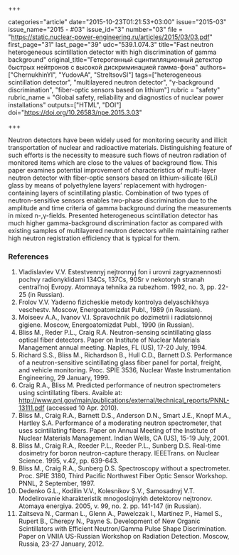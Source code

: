+++

categories="article"
date="2015-10-23T01:21:53+03:00"
issue="2015-03"
issue_name="2015 - #03"
issue_id="3"
number="03"
file = "https://static.nuclear-power-engineering.ru/articles/2015/03/03.pdf"
first_page="31"
last_page="39"
udc="539.1.074.3"
title="Fast neutron heterogeneous scintillation detector with high discrimination of gamma background"
original_title="Гетерогенный сцинтилляционный детектор быстрых нейтронов с высокой дискриминацией гамма-фона"
authors=["ChernukhinYI", "YudovAA", "StreltsovSI"]
tags=["heterogeneous scintillation detector", "multilayered neutron detector", "γ-background discrimination", "fiber-optic sensors based on lithium"]
rubric = "safety"
rubric_name = "Global safety, reliability and diagnostics of nuclear power installations"
outputs=["HTML", "DOI"]
doi="https://doi.org/10.26583/npe.2015.3.03"

+++

Neutron detectors have been widely used for monitoring security and illicit transportation of nuclear and radioactive materials. Distinguishing feature of such efforts is the necessity to measure such flows of neutron radiation of monitored items which are close to the values of background flow. This paper examines potential improvement of characteristics of multi-layer neutron detector with fiber-optic sensors based on lithium-silicate (6Li) glass by means of polyethylene layers’ replacement with hydrogen-containing layers of scintillating plastic. Combination of two types of neutron-sensitive sensors enables two-phase discrimination due to the amplitude and time criteria of gamma background during the measurements in mixed n-,γ-fields. Presented heterogeneous scintillation detector has much higher gamma-background discrimination factor as compared with existing samples of multilayered neutron detectors while maintaining rather high neutron registration efficiency that is typical for them.

### References

1. Vladislavlev V.V. Estestvennyj nejtronnyj fon i urovni zagryaznennosti pochvy radionyklidami 134Сs, 137Cs, 90Sr v nekotoryh stranah сentral’noj Evropy. Atomnaya tehnika za rubezhom. 1992, no. 3, pp. 22-25 (in Russian).
2. Frolov V.V. Yaderno fizicheskie metody kontrolya delyaschikhsya veschestv. Moscow, Energoatomizdat Publ., 1989 (in Russian).
3. Moiseev A.A., Ivanov V.I. Spravochnik po dozimetrii i radiatsionnoj gigiene. Moscow, Energoatomizdat Publ., 1990 (in Russian).
4. Bliss M., Reder P.L., Craig R.A. Neutron-sensing scintillating glass optical fiber detectors. Paper on Institute of Nuclear Materials Management annual meeting. Naples, FL (US), 17-20 July, 1994.
5. Richard S.S., Bliss M., Richardson B., Hull C.D., Barnett D.S. Performance of a neutron-sensitive scintillating glass fiber panel for portal, freight, and vehicle monitoring. Proc. SPIE 3536, Nuclear Waste Instrumentation Engineering, 29 January, 1999.
6. Craig R.A., Bliss M. Predicted performance of neutron spectrometers using scintillating fibers. Avaible at: http://www.pnl.gov/main/publications/external/technical_reports/PNNL-13111.pdf (accessed 10 Apr. 2010).
7. Bliss M., Craig R.A., Barnett D.S., Anderson D.N., Smart J.E., Knopf M.A., Hartley S.A. Performance of a moderating neutron spectrometer, that uses scintillating fibers. Paper on Annual Meeting of the Institute of Nuclear Materials Management. Indian Wells, CA (US), 15-19 July, 2001.
8. Bliss M., Craig R.A., Reeder P.L., Reeder P.L., Sunberg D.S. Real-time dosimetry for boron neutron-capture therapy. IEEETrans. on Nuclear Science. 1995, v.42, pp. 639-643.
9. Bliss M., Craig R.A., Sunberg D.S. Spectroscopy without a spectrometer. Proc. SPIE 3180, Third Pacific Northwest Fiber Optic Sensor Workshop. PNNL, 2 September, 1997.
10. Dedenko G.L., Kodilin V.V., Kolesnikov S.V., Samosadnyj V.T. Modelirovanie kharakteristik mnogoslojnykh detektorov nejtronov. Atomaya energiya. 2005, v. 99, no. 2. pp. 141-147 (in Russian).
11. Zaitseva N., Carman L., Glenn A., Pawelczak I., Martinez P., Hamel S., Rupert B., Cherepy N., Payne S. Development of New Organic Scintillators with Efficient Neutron/Gamma Pulse Shape Discrimination. Paper on VNIIA US-Russian Workshop on Radiation Detection. Moscow, Russia, 23-27 January, 2012.